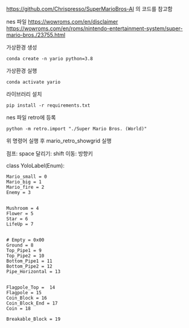 https://github.com/Chrispresso/SuperMarioBros-AI 의 코드를 참고함


nes 파일
https://wowroms.com/en/disclaimer
https://wowroms.com/en/roms/nintendo-entertainment-system/super-mario-bros./23755.html




가상환경 생성

    conda create -n yario python=3.8

가상환경 실행

    conda activate yario
    
라이브러리 설치

    pip install -r requirements.txt

nes 파일 retro에 등록

    python -m retro.import "./Super Mario Bros. (World)"



    
위 명령어 실행 후 mario_retro_showgrid 실행

점프: space
달리기: shift
이동: 방향키


class YoloLabel(Enum):
    
    Mario_small = 0
    Mario_big = 1
    Mario_fire = 2
    Enemy = 3


    Mushroom = 4
    Flower = 5
    Star = 6
    LifeUp = 7


    # Empty = 0x00
    Ground = 8
    Top_Pipe1 = 9
    Top_Pipe2 = 10
    Bottom_Pipe1 = 11
    Bottom_Pipe2 = 12
    Pipe_Horizontal = 13


    Flagpole_Top =  14
    Flagpole = 15
    Coin_Block = 16
    Coin_Block_End = 17
    Coin = 18

    Breakable_Block = 19
